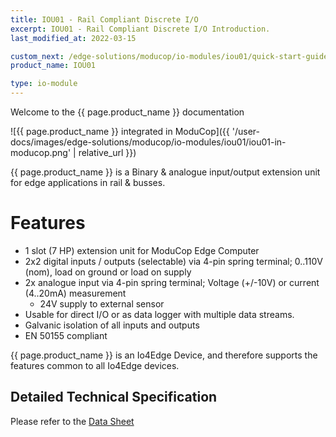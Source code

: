 ```yaml
---
title: IOU01 - Rail Compliant Discrete I/O
excerpt: IOU01 - Rail Compliant Discrete I/O Introduction.
last_modified_at: 2022-03-15

custom_next: /edge-solutions/moducop/io-modules/iou01/quick-start-guide
product_name: IOU01

type: io-module
---
```


Welcome to the {{ page.product_name }} documentation

![{{ page.product_name }} integrated in ModuCop]({{ '/user-docs/images/edge-solutions/moducop/io-modules/iou01/iou01-in-moducop.png' | relative_url }})

{{ page.product_name }} is a Binary & analogue input/output extension unit for edge applications in rail & busses.

# Features

* 1 slot (7 HP) extension unit for ModuCop Edge Computer
* 2x2 digital inputs / outputs (selectable) via 4-pin spring terminal; 0..110V (nom), load on ground or load on supply
* 2x analogue input via 4-pin spring terminal; Voltage (+/-10V) or current (4..20mA) measurement
  * 24V supply to external sensor
* Usable for direct I/O or as data logger with multiple data streams.
* Galvanic isolation of all inputs and outputs
* EN 50155 compliant

[TODO]: # (link to io4edeg common page)
{{ page.product_name }} is an Io4Edge Device, and therefore supports the features common to all Io4Edge devices.

## Detailed Technical Specification

Please refer to the [Data Sheet](https://www.ci4rail.com/wp-content/uploads/2021/10/IOU01_DS_en.pdf)
